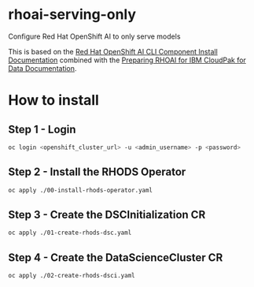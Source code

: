 # rhoai-serving-only

Configure Red Hat OpenShift AI to only serve models 

This is based on the [Red Hat OpenShift AI CLI Component Install Documentation](https://docs.redhat.com/en/documentation/red_hat_openshift_ai_self-managed/2.15/html/installing_and_uninstalling_openshift_ai_self-managed/installing-and-deploying-openshift-ai_install#installing-and-managing-openshift-ai-components_component-install) combined with the [Preparing RHOAI for IBM CloudPak for Data Documentation](https://docs.redhat.com/en/documentation/red_hat_openshift_ai_self-managed/2.13/html/installing_and_uninstalling_openshift_ai_self-managed/preparing-openshift-ai-for-ibm-cpd_prepare-openshift-ai-ibm-cpd).

# How to install

## Step 1 - Login

```sh
oc login <openshift_cluster_url> -u <admin_username> -p <password>
```


## Step 2 - Install the RHODS Operator

```sh
oc apply ./00-install-rhods-operator.yaml
```

## Step 3 - Create the DSCInitialization CR

```sh
oc apply ./01-create-rhods-dsc.yaml
```

## Step 4 - Create the DataScienceCluster CR

```sh
oc apply ./02-create-rhods-dsci.yaml
```
